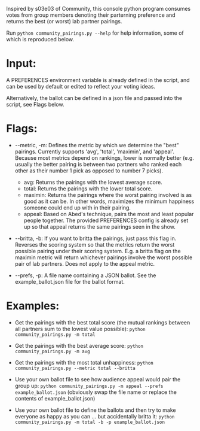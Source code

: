 Inspired by s03e03 of Community, this console python program consumes votes from group members denoting their
parterning preference and returns the best (or worst) lab partner pairings.

Run `python community_pairings.py --help` for help information, some of which is reproduced below.

# Input:

A PREFERENCES environment variable is already defined in the script, and can be used by default or edited to reflect your voting ideas.

Alternatively, the ballot can be defined in a json file and passed into the script, see Flags below.

# Flags:

-   --metric, -m: Defines the metric by which we determine the "best" pairings. Currently supports 'avg', 'total', 'maximin', and 'appeal'. Because most metrics depend on rankings, lower is normally better (e.g. usually the better pairing is between two partners who ranked each other as their number 1 pick as opposed to number 7 picks).

    -   avg: Returns the pairings with the lowest average score.
    -   total: Returns the pairings with the lower total score.
    -   maximin: Returns the pairings where the worst pairing involved is as good as it can be. In other words, maximizes the minimum happiness someone could end up with in their pairing.
    -   appeal: Based on Abed's technique, pairs the most and least popular people together. The provided PREFERENCES config is already set up so that appeal returns the same pairings seen in the show.

-   --britta, -b: If you want to britta the pairings, just pass this flag in. Reverses the scoring system so that the
    metrics return the worst possible pairing under their scoring system. E.g. a britta flag on the maximin metric
    will return whichever pairings involve the worst possible pair of lab partners. Does not apply to the appeal metric.

-   --prefs, -p: A file name containing a JSON ballot. See the example_ballot.json file for the ballot format.

# Examples:

-   Get the pairings with the best total score (the mutual rankings between all partners sum to the lowest value possible): `python community_pairings.py -m total`

-   Get the pairings with the best average score: `python community_pairings.py -m avg`

-   Get the pairings with the most total unhappiness: `python community_pairings.py --metric total --britta`

-   Use your own ballot file to see how audience appeal would pair the group up: `python community_pairings.py -m appeal --prefs example_ballot.json` (obviously swap the file name or replace the contents of example_ballot.json)

-   Use your own ballot file to define the ballots and then try to make everyone as happy as you can ... but accidentally britta it: `python community_pairings.py -m total -b -p example_ballot.json`
